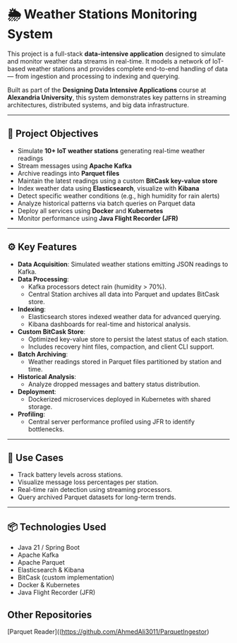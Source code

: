 # 🌦️ Weather Stations Monitoring System

This project is a full-stack **data-intensive application** designed to simulate and monitor weather data streams in real-time. It models a network of IoT-based weather stations and provides complete end-to-end handling of data — from ingestion and processing to indexing and querying.

Built as part of the **Designing Data Intensive Applications** course at **Alexandria University**, this system demonstrates key patterns in streaming architectures, distributed systems, and big data infrastructure.

---

## 📌 Project Objectives

- Simulate **10+ IoT weather stations** generating real-time weather readings
- Stream messages using **Apache Kafka**
- Archive readings into **Parquet files**
- Maintain the latest readings using a custom **BitCask key-value store**
- Index weather data using **Elasticsearch**, visualize with **Kibana**
- Detect specific weather conditions (e.g., high humidity for rain alerts)
- Analyze historical patterns via batch queries on Parquet data
- Deploy all services using **Docker** and **Kubernetes**
- Monitor performance using **Java Flight Recorder (JFR)**

---

## ⚙️ Key Features

- **Data Acquisition**: Simulated weather stations emitting JSON readings to Kafka.
- **Data Processing**:
  - Kafka processors detect rain (humidity > 70%).
  - Central Station archives all data into Parquet and updates BitCask store.
- **Indexing**:
  - Elasticsearch stores indexed weather data for advanced querying.
  - Kibana dashboards for real-time and historical analysis.
- **Custom BitCask Store**:
  - Optimized key-value store to persist the latest status of each station.
  - Includes recovery hint files, compaction, and client CLI support.
- **Batch Archiving**:
  - Weather readings stored in Parquet files partitioned by station and time.
- **Historical Analysis**:
  - Analyze dropped messages and battery status distribution.
- **Deployment**:
  - Dockerized microservices deployed in Kubernetes with shared storage.
- **Profiling**:
  - Central server performance profiled using JFR to identify bottlenecks.

---

## 🧪 Use Cases

- Track battery levels across stations.
- Visualize message loss percentages per station.
- Real-time rain detection using streaming processors.
- Query archived Parquet datasets for long-term trends.

---

## 📦 Technologies Used

- Java 21 / Spring Boot
- Apache Kafka
- Apache Parquet
- Elasticsearch & Kibana
- BitCask (custom implementation)
- Docker & Kubernetes
- Java Flight Recorder (JFR)
## Other Repositories
[Parquet Reader]((https://github.com/AhmedAli3011/ParquetIngestor)
